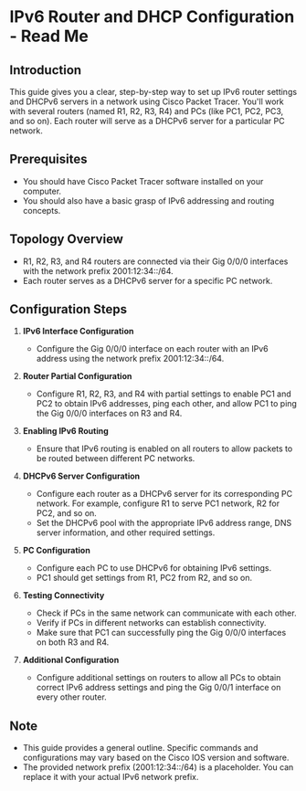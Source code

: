 # IPv6 Router and DHCP Configuration - Read Me

## Introduction
This guide gives you a clear, step-by-step way to set up IPv6 router settings and DHCPv6 servers in a network using Cisco Packet Tracer. You'll work with several routers (named R1, R2, R3, R4) and PCs (like PC1, PC2, PC3, and so on). Each router will serve as a DHCPv6 server for a particular PC network.

## Prerequisites
- You should have Cisco Packet Tracer software installed on your computer.
- You should also have a basic grasp of IPv6 addressing and routing concepts.

## Topology Overview
- R1, R2, R3, and R4 routers are connected via their Gig 0/0/0 interfaces with the network prefix 2001:12:34::/64.
- Each router serves as a DHCPv6 server for a specific PC network.

## Configuration Steps

1. **IPv6 Interface Configuration**
   - Configure the Gig 0/0/0 interface on each router with an IPv6 address using the network prefix 2001:12:34::/64.

2. **Router Partial Configuration**
   - Configure R1, R2, R3, and R4 with partial settings to enable PC1 and PC2 to obtain IPv6 addresses, ping each other, and allow PC1 to ping the Gig 0/0/0 interfaces on R3 and R4.

3. **Enabling IPv6 Routing**
   - Ensure that IPv6 routing is enabled on all routers to allow packets to be routed between different PC networks.

4. **DHCPv6 Server Configuration**
   - Configure each router as a DHCPv6 server for its corresponding PC network. For example, configure R1 to serve PC1 network, R2 for PC2, and so on.
   - Set the DHCPv6 pool with the appropriate IPv6 address range, DNS server information, and other required settings.

5. **PC Configuration**
   - Configure each PC to use DHCPv6 for obtaining IPv6 settings.
   - PC1 should get settings from R1, PC2 from R2, and so on.

6. **Testing Connectivity**
   - Check if PCs in the same network can communicate with each other.
   - Verify if PCs in different networks can establish connectivity.
   - Make sure that PC1 can successfully ping the Gig 0/0/0 interfaces on both R3 and R4.

7. **Additional Configuration**
   - Configure additional settings on routers to allow all PCs to obtain correct IPv6 address settings and ping the Gig 0/0/1 interface on every other router.

## Note
- This guide provides a general outline. Specific commands and configurations may vary based on the Cisco IOS version and software.
- The provided network prefix (2001:12:34::/64) is a placeholder. You can replace it with your actual IPv6 network prefix.
